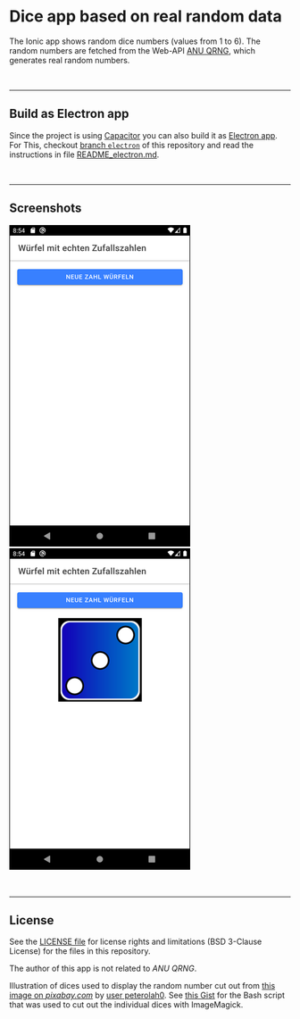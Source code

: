 # Dice app based on real random data #

The Ionic app shows random dice numbers (values from 1 to 6).
The random numbers are fetched from the Web-API [ANU QRNG](https://qrng.anu.edu.au/contact/api-documentation/),
which generates real random numbers.

<br>

----

## Build as Electron app ##

Since the project is using [Capacitor](https://capacitorjs.com/) you can also build it as [Electron app](https://www.electronjs.org/).
For This, checkout [branch `electron`](https://github.com/MDecker-MobileComputing/Ionic_Wuerfel/tree/electron) of this repository and read the instructions in file [README_electron.md](https://github.com/MDecker-MobileComputing/Ionic_Wuerfel/blob/electron/README_electron.md).

<br>

----

## Screenshots ##

![Screenshot 1](screenshot_1.png)  ![Screenshot 2](screenshot_2.png)

<br>

----

## License ##

See the [LICENSE file](LICENSE.md) for license rights and limitations (BSD 3-Clause License) for the files in this repository.

The author of this app is not related to *ANU QRNG*.

Illustration of dices used to display the random number cut out from [this image on *pixabay.com*](https://pixabay.com/de/illustrations/spiel-w%C3%BCrfel-dominospiel-1905965/) by [user peterolah0](https://pixabay.com/de/users/peterolah0-904688/). See [this Gist](https://gist.github.com/MDecker-MobileComputing/6ac576c3a512d2d462920b8e182beaa6) for the Bash script that was used to cut out the individual dices with ImageMagick.

<br>
